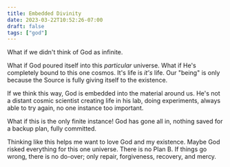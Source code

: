 ```yaml
---
title: Embedded Divinity
date: 2023-03-22T10:52:26-07:00
draft: false
tags: ["god"]
---
```


What if we didn't think of God as infinite.

What if God poured itself into this _particular_ universe. What if He's completely bound to this one cosmos. It's life is _it's_ life. Our "being" is only because the Source is fully giving itself to the existence.

If we think this way, God is embedded into the material around us. He's not a distant cosmic scientist creating life in his lab, doing experiments, always able to try again, no one instance too important.

What if this is the only finite instance! God has gone all in, nothing saved for a backup plan, fully committed.

Thinking like this helps me want to love God and my existence. Maybe God risked everything for this one universe. There is no Plan B. If things go wrong, there is no do-over; only repair, forgiveness, recovery, and mercy.
